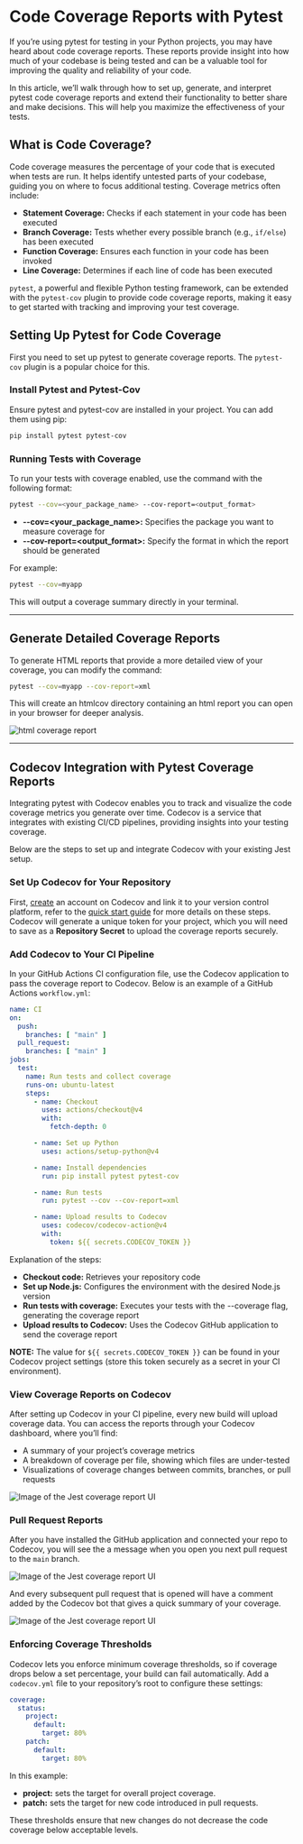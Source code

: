# Code Coverage Reports with Pytest

If you’re using pytest for testing in your Python projects, you may have heard about code coverage reports. These reports provide insight into how much of your codebase is being tested and can be a valuable tool for improving the quality and reliability of your code.

In this article, we’ll walk through how to set up, generate, and interpret pytest code coverage reports and extend their functionality to better share and make decisions. This will help you maximize the effectiveness of your tests.

## What is Code Coverage?

Code coverage measures the percentage of your code that is executed when tests are run. It helps identify untested parts of your codebase, guiding you on where to focus additional testing. Coverage metrics often include:

* **Statement Coverage:** Checks if each statement in your code has been executed
* **Branch Coverage:** Tests whether every possible branch (e.g., `if/else`) has been executed
* **Function Coverage:** Ensures each function in your code has been invoked
* **Line Coverage:** Determines if each line of code has been executed

`pytest`, a powerful and flexible Python testing framework, can be extended with the `pytest-cov` plugin to provide code coverage reports, making it easy to get started with tracking and improving your test coverage.

## Setting Up Pytest for Code Coverage

First you need to set up pytest to generate coverage reports. The `pytest-cov` plugin is a popular choice for this.

### Install Pytest and Pytest-Cov

Ensure pytest and pytest-cov are installed in your project. You can add them using pip:

```bash
pip install pytest pytest-cov
```

### Running Tests with Coverage

To run your tests with coverage enabled, use the command with the following format:

```bash
pytest --cov=<your_package_name> --cov-report=<output_format>
```

* **--cov=<your_package_name>:** Specifies the package you want to measure coverage for
* **--cov-report=<output_format>:** Specify the format in which the report should be generated

For example:

```bash
pytest --cov=myapp 
```

This will output a coverage summary directly in your terminal.

---

## Generate Detailed Coverage Reports

To generate HTML reports that provide a more detailed view of your coverage, you can modify the command:

```bash
pytest --cov=myapp --cov-report=xml
```

This will create an htmlcov directory containing an html report you can open in your browser for deeper analysis.

![html coverage report](./images/codecov-pytest-coverage-html.png)

---

## Codecov Integration with Pytest Coverage Reports

Integrating pytest with Codecov enables you to track and visualize the code coverage metrics you generate over time. Codecov is a service that integrates with existing CI/CD pipelines, providing insights into your testing coverage.

Below are the steps to set up and integrate Codecov with your existing Jest setup.

### Set Up Codecov for Your Repository

First, [create](https://about.codecov.io/codecov-free-trial/) an account on Codecov and link it to your version control platform, refer to the [quick start guide](https://docs.codecov.com/docs/quick-start) for more details on these steps.  
Codecov will generate a unique token for your project, which you will need to save as a **Repository Secret** to upload the coverage reports securely.

### Add Codecov to Your CI Pipeline

In your GitHub Actions CI configuration file, use the Codecov application to pass the coverage report to Codecov. Below is an example of a GitHub Actions `workflow.yml`:

```yaml
name: CI
on:
  push:
    branches: [ "main" ]
  pull_request:
    branches: [ "main" ]
jobs:
  test:
    name: Run tests and collect coverage
    runs-on: ubuntu-latest
    steps:
      - name: Checkout
        uses: actions/checkout@v4
        with:
          fetch-depth: 0

      - name: Set up Python
        uses: actions/setup-python@v4

      - name: Install dependencies
        run: pip install pytest pytest-cov

      - name: Run tests
        run: pytest --cov --cov-report=xml

      - name: Upload results to Codecov
        uses: codecov/codecov-action@v4
        with:
          token: ${{ secrets.CODECOV_TOKEN }}
```

Explanation of the steps:

* **Checkout code:** Retrieves your repository code
* **Set up Node.js:** Configures the environment with the desired Node.js version
* **Run tests with coverage:** Executes your tests with the --coverage flag, generating the coverage report
* **Upload results to Codecov:** Uses the Codecov GitHub application to send the coverage report

**NOTE:** The value for ``${{ secrets.CODECOV_TOKEN }}`` can be found in your Codecov project settings (store this token securely as a secret in your CI environment).

### View Coverage Reports on Codecov

After setting up Codecov in your CI pipeline, every new build will upload coverage data. You can access the reports through your Codecov dashboard, where you’ll find:

* A summary of your project’s coverage metrics
* A breakdown of coverage per file, showing which files are under-tested
* Visualizations of coverage changes between commits, branches, or pull requests

![Image of the Jest coverage report UI](./images/codecov-pytest-dashboard.png)

### Pull Request Reports

After you have installed the GitHub application and connected your repo to Codecov, you will see the a message when you open you next pull request to the `main` branch.

![Image of the Jest coverage report UI](./images/pytest-codecov-first-pr.png)

And every subsequent pull request that is opened will have a comment added by the Codecov bot that gives a quick summary of your coverage.

![Image of the Jest coverage report UI](./images/codecov-pytest-report-pr.png)

### Enforcing Coverage Thresholds

Codecov lets you enforce minimum coverage thresholds, so if coverage drops below a set percentage, your build can fail automatically. Add a `codecov.yml` file to your repository’s root to configure these settings:

```yaml
coverage:
  status:
    project:
      default:
        target: 80%
    patch:
      default:
        target: 80%
```

In this example:

* **project:** sets the target for overall project coverage.
* **patch:** sets the target for new code introduced in pull requests.

These thresholds ensure that new changes do not decrease the code coverage below acceptable levels.
